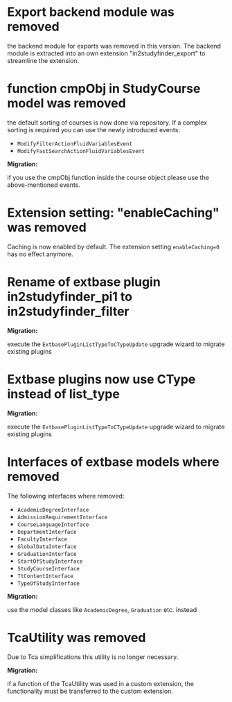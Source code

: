 # Export backend module was removed

the backend module for exports was removed in this version.
The backend module is extracted into an own extension "in2studyfinder_export" to streamline the extension.

# function cmpObj in StudyCourse model was removed

the default sorting of courses is now done via repository.
If a complex sorting is required you can use the newly introduced events:

* `ModifyFilterActionFluidVariablesEvent`
* `ModifyFastSearchActionFluidVariablesEvent`

**Migration:**

if you use the cmpObj function inside the course object please use the above-mentioned events.

# Extension setting: "enableCaching" was removed

Caching is now enabled by default. The extension setting `enableCaching=0` has no effect anymore.

# Rename of extbase plugin in2studyfinder_pi1 to in2studyfinder_filter

**Migration:**

execute the `ExtbasePluginListTypeToCTypeUpdate` upgrade wizard to migrate existing plugins

# Extbase plugins now use CType instead of list_type

**Migration:**

execute the `ExtbasePluginListTypeToCTypeUpdate` upgrade wizard to migrate existing plugins

# Interfaces of extbase models where removed

The following interfaces where removed:

* `AcademicDegreeInterface`
* `AdmissionRequirementInterface`
* `CourseLanguageInterface`
* `DepartmentInterface`
* `FacultyInterface`
* `GlobalDataInterface`
* `GraduationInterface`
* `StartOfStudyInterface`
* `StudyCourseInterface`
* `TtContentInterface`
* `TypeOfStudyInterface`

**Migration:**

use the model classes like `AcademicDegree`, `Graduation` etc. instead

# TcaUtility was removed

Due to Tca simplifications this utility is no longer necessary.

**Migration:**

if a function of the TcaUtility was used in a custom extension, the functionality must be transferred to the custom extension.
